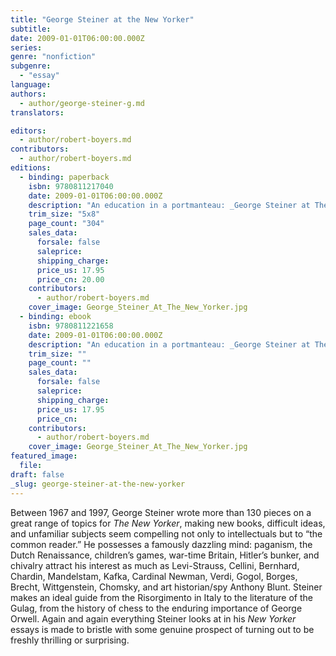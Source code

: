 ```yaml
---
title: "George Steiner at the New Yorker"
subtitle:
date: 2009-01-01T06:00:00.000Z
series:
genre: "nonfiction"
subgenre:
  - "essay"
language:
authors:
  - author/george-steiner-g.md
translators:

editors:
  - author/robert-boyers.md
contributors:
  - author/robert-boyers.md
editions:
  - binding: paperback
    isbn: 9780811217040
    date: 2009-01-01T06:00:00.000Z
    description: "An education in a portmanteau: _George Steiner at The New Yorker_ collects his best work from his more than 150 pieces for the magazine "
    trim_size: "5x8"
    page_count: "304"
    sales_data:
      forsale: false
      saleprice:
      shipping_charge:
      price_us: 17.95
      price_cn: 20.00
    contributors:
      - author/robert-boyers.md
    cover_image: George_Steiner_At_The_New_Yorker.jpg
  - binding: ebook
    isbn: 9780811221658
    date: 2009-01-01T06:00:00.000Z
    description: "An education in a portmanteau: _George Steiner at The New Yorker_ collects his best work from his more than 150 pieces for the magazine "
    trim_size: ""
    page_count: ""
    sales_data:
      forsale: false
      saleprice:
      shipping_charge:
      price_us: 17.95
      price_cn:
    contributors:
      - author/robert-boyers.md
    cover_image: George_Steiner_At_The_New_Yorker.jpg
featured_image:
  file:
draft: false
_slug: george-steiner-at-the-new-yorker
---
```


Between 1967 and 1997, George Steiner wrote more than 130 pieces on a great range of topics for _The New Yorker_, making new books, difficult ideas, and unfamiliar subjects seem compelling not only to intellectuals but to “the common reader.” He possesses a famously dazzling mind: paganism, the Dutch Renaissance, children’s games, war-time Britain, Hitler’s bunker, and chivalry attract his interest as much as Levi-Strauss, Cellini, Bernhard, Chardin, Mandelstam, Kafka, Cardinal Newman, Verdi, Gogol, Borges, Brecht, Wittgenstein, Chomsky, and art historian/spy Anthony Blunt. Steiner makes an ideal guide from the Risorgimento in Italy to the literature of the Gulag, from the history of chess to the enduring importance of George Orwell. Again and again everything Steiner looks at in his _New Yorker_ essays is made to bristle with some genuine prospect of turning out to be freshly thrilling or surprising.

